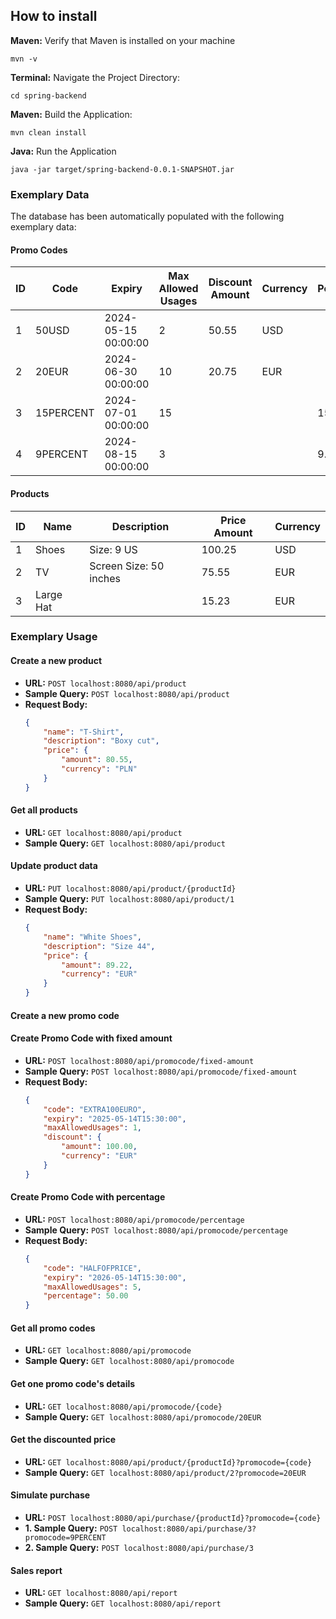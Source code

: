 ## How to install
**Maven:** Verify that Maven is installed on your machine
```properties
mvn -v
```  
**Terminal:** Navigate the Project Directory:
```properties
cd spring-backend
```  
**Maven:** Build the Application:
```properties
mvn clean install
```  
**Java:** Run the Application
```properties
java -jar target/spring-backend-0.0.1-SNAPSHOT.jar
```  

### Exemplary Data

The database has been automatically populated with the following exemplary data:

#### Promo Codes

| ID | Code       | Expiry               | Max Allowed Usages | Discount Amount | Currency | Percentage |
|----|------------|----------------------|--------------------|-----------------|----------|------------|
| 1  | 50USD      | 2024-05-15 00:00:00  | 2                  | 50.55           | USD      |            |
| 2  | 20EUR      | 2024-06-30 00:00:00  | 10                 | 20.75           | EUR      |            |
| 3  | 15PERCENT  | 2024-07-01 00:00:00  | 15                 |                 |          | 15.5       |
| 4  | 9PERCENT   | 2024-08-15 00:00:00  | 3                  |                 |          | 9.25       |

#### Products

| ID | Name       | Description            | Price Amount | Currency |
|----|------------|------------------------|--------------|----------|
| 1  | Shoes      | Size: 9 US             | 100.25       | USD      |
| 2  | TV         | Screen Size: 50 inches | 75.55        | EUR      |
| 3  | Large Hat  |                        | 15.23        | EUR      |

### Exemplary Usage

#### Create a new product

- **URL:** `POST localhost:8080/api/product`
- **Sample Query:** `POST localhost:8080/api/product`
- **Request Body:**
    ```json
    {
        "name": "T-Shirt",
        "description": "Boxy cut",
        "price": {
            "amount": 80.55,
            "currency": "PLN"
        }
    }
    ```

#### Get all products

- **URL:** `GET localhost:8080/api/product`
- **Sample Query:** `GET localhost:8080/api/product`

#### Update product data

- **URL:** `PUT localhost:8080/api/product/{productId}`
- **Sample Query:** `PUT localhost:8080/api/product/1`
- **Request Body:**
    ```json
    {
        "name": "White Shoes",
        "description": "Size 44",
        "price": {
            "amount": 89.22,
            "currency": "EUR"
        }
    }
    ```

#### Create a new promo code

#### Create Promo Code with fixed amount

- **URL:** `POST localhost:8080/api/promocode/fixed-amount`
- **Sample Query:** `POST localhost:8080/api/promocode/fixed-amount`
- **Request Body:**
    ```json
    {
        "code": "EXTRA100EURO",
        "expiry": "2025-05-14T15:30:00",
        "maxAllowedUsages": 1,
        "discount": {
            "amount": 100.00,
            "currency": "EUR"
        }
    }
    ```

#### Create Promo Code with percentage

- **URL:** `POST localhost:8080/api/promocode/percentage`
- **Sample Query:** `POST localhost:8080/api/promocode/percentage`
- **Request Body:**
    ```json
    {
        "code": "HALFOFPRICE",
        "expiry": "2026-05-14T15:30:00",
        "maxAllowedUsages": 5,
        "percentage": 50.00
    }
    ```

#### Get all promo codes

- **URL:** `GET localhost:8080/api/promocode`
- **Sample Query:** `GET localhost:8080/api/promocode`

#### Get one promo code's details

- **URL:** `GET localhost:8080/api/promocode/{code}`
- **Sample Query:** `GET localhost:8080/api/promocode/20EUR`

#### Get the discounted price

- **URL:** `GET localhost:8080/api/product/{productId}?promocode={code}`
- **Sample Query:** `GET localhost:8080/api/product/2?promocode=20EUR`

#### Simulate purchase

- **URL:** `POST localhost:8080/api/purchase/{productId}?promocode={code}`
- **1. Sample Query:** `POST localhost:8080/api/purchase/3?promocode=9PERCENT`
- **2. Sample Query:** `POST localhost:8080/api/purchase/3`

#### Sales report

- **URL:** `GET localhost:8080/api/report`
- **Sample Query:** `GET localhost:8080/api/report`

